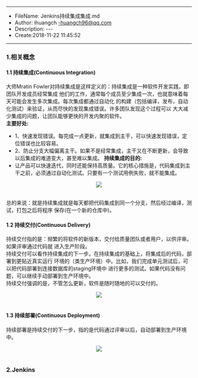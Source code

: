 ___
- FileName: Jenkins持续集成集成.md
- Author: ihuangch -huangch96@qq.com
- Description: ---
- Create:2018-11-22 11:45:52
___

### 1.相关概念
#### 1.1 持续集成(Continuous Integration)
大师Mratin Fowler对持续集成是这样定义的：持续集成是一种软件开发实践，即团队开发成员经常集成
他们的工作，通常每个成员至少集成一次，也就意味着每天可能会发生多次集成。每次集成都通过自动化
的构建（包括编译，发布，自动化测试）来验证，从而尽快的发现集成错误。许多团队发现这个过程可以
大大减少集成的问题，让团队能够更快的开发内聚的软件。  
**主要好处:**
- 1、快速发现错误。每完成一点更新，就集成到主干，可以快速发现错误，定位错误也比较容易。  
- 2、防止分支大幅偏离主干。如果不是经常集成，主干又在不断更新，会导致以后集成的难道变大，甚至难以集成。
**持续集成的目的:**
- 让产品可以快速迭代，同时还能保持高质量。它的核心措施是，代码集成到主干之前，必须通过自动化测试。只要有一个测试用例失败，就不能集成。

<div align="center"> <img src="https://github.com/ihuangch/blog/blob/master/Ops/pic/ci.png" /> </div><br> 

总的来说：就是持续集成就是每天都把代码集成到同一个分支，然后经过编译，测试，打包之后将程序
保存(在一个新的仓库中)。

#### 1.2 持续交付(Continuous Delivery)
持续交付指的是：频繁的将软件的新版本，交付给质量团队或者用户，以供评审。如果评审通过代码就
进入生产阶段。  
持续交付可以看作持续集成的下一步。在持续集成的基础上，将集成后的代码，部署到更贴近真实运行
环境的（类生产环境）中。比如，我们完成单元测试后，可以把代码部署到连接数据库的staging环境中
进行更多的测试。如果代码没有问题，可以继续手动部署到生产环境中。  
持续交付强调的是，不管怎么更新，软件是随时随地的可以交付的。  

<div align="center"> <img src="https://github.com/ihuangch/blog/blob/master/Ops/pic/cd1.png" /> </div><br> 

#### 1.3 持续部署(Continuous Deployment)
持续部署是持续交付的下一步，指的是代码通过评审以后，自动部署到生产环境中。  

<div align="center"> <img src="https://github.com/ihuangch/blog/blob/master/Ops/pic/cd2.png" /> </div><br> 


### 2.Jenkins

